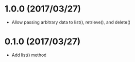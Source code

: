 # 1.0.0 (2017/03/27)

 - Allow passing arbitrary data to list(), retrieve(), and delete()


# 0.1.0 (2017/03/27)

 - Add list() method
